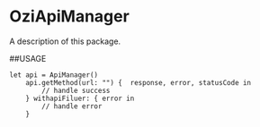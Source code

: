 # OziApiManager

A description of this package.


##USAGE

    let api = ApiManager()
        api.getMethod(url: "") {  response, error, statusCode in
            // handle success
        } withapiFiluer: { error in
            // handle error
        }
